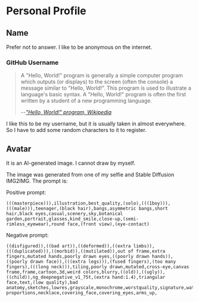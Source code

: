 # Personal Profile

## Name
Prefer not to answer. I like to be anonymous on the internet.

### GitHub Username
> A "Hello, World!" program is generally a simple computer program which outputs (or displays) to the screen (often the console) a message similar to "Hello, World!". This program is used to illustrate a language's basic syntax. A "Hello, World!" program is often the first written by a student of a new programming language.
>
> --<cite>["Hello, World!" program, Wikipedia](https://en.wikipedia.org/wiki/%22Hello,_World!%22_program)</cite>

I like this to be my username, but it is usually taken in almost everywhere. So I have to add some random characters to it to register.

## Avatar
It is an AI-generated image. I cannot draw by myself.

The image was generated from one of my selfie and Stable Diffusion IMG2IMG. The prompt is:

Positive prompt:
```text
(((masterpiece))),illustration,best_quality,(solo),(((1boy))),(((male))),teenager,(black hair),bangs,asymmetric bangs,short hair,black eyes,casual,scenery,sky,botanical garden,portrait,glasses,kind_smile,close-up,(semi-rimless_eyewear),round face,(front view),(eye-contact)
```

Negative prompt:
```text
((disfigured)),((bad art)),((deformed)),((extra limbs)),(((duplicated))),((morbid)),((mutilated)),out of frame,extra fingers,mutated hands,poorly drawn eyes,((poorly drawn hands)),((poorly drawn face)),(((extra legs))),(fused fingers),(too many fingers),(((long neck))),tiling,poorly drawn,mutated,cross-eye,canvas frame,frame,cartoon,3d,weird colors,blurry,((old)),((ugly)),((child)),ng_deepnegative_v1_75t,(extra hand:1.4),triangular face,text,(low quality),bad anatomy,sketches,lowres,grayscale,monochrome,worstquality,signature,watermark,NSFW,logo,bad proportions,necklace,covering_face,covering_eyes,arms_up,
```